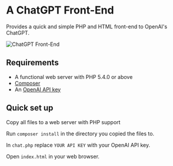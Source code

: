 # A ChatGPT Front-End

Provides a quick and simple PHP and HTML front-end to OpenAI's ChatGPT.

![ChatGPT Front-End](https://user-images.githubusercontent.com/87952/236643403-b5b1a497-b3fe-4c2e-a602-e8134644f05a.png)

## Requirements

* A functional web server with PHP 5.4.0 or above
* [Composer](https://getcomposer.org)
* An [OpenAI API key](https://platform.openai.com/docs/api-reference/authentication)

## Quick set up

Copy all files to a web server with PHP support

Run `composer install` in the directory you copied the files to.

In `chat.php` replace `YOUR API KEY` with your OpenAI API key.

Open `index.html` in your web browser.
